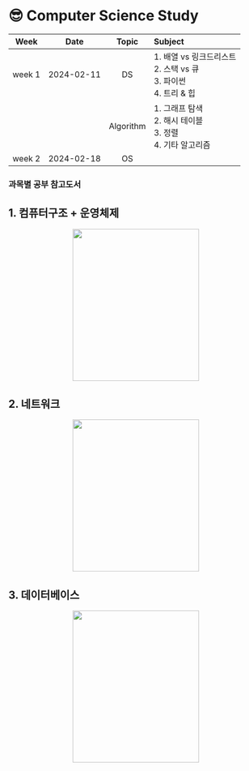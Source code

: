 # 😎 Computer Science Study

|Week|Date|Topic|Subject|
|:---:|:---:|:---:|:---|
|week 1|2024-02-11|DS|1. 배열 vs 링크드리스트 <br />2. 스택 vs 큐 <br />3. 파이썬 <br />4. 트리 & 힙 |
|||Algorithm|1. 그래프 탐색 <br />2. 해시 테이블 <br />3. 정렬 <br />4. 기타 알고리즘|
|week 2|2024-02-18|OS||

### 과목별 공부 참고도서
## 1. 컴퓨터구조 + 운영체제
<p align="center">
  <img src="https://image.yes24.com/goods/111727289/XL" width="250" height="300">
</p>

## 2. 네트워크
<p align="center">
  <img src="https://image.yes24.com/goods/94512701/XL" width="250" height="300">
</p>

## 3. 데이터베이스
<p align="center">
  <img src="https://image.yes24.com/goods/106495023/XL" width="250" height="300">
</p>


